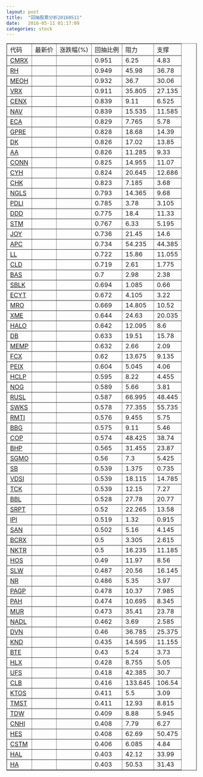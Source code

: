```yaml
---
layout: post
title:  "回抽股票分析20160511"
date:   2016-05-11 01:17:09
categories: stock
---
```

<script type="text/javascript">
var stockList = []
stockList.push('gb_cmrx');
stockList.push('gb_rh');
stockList.push('gb_meoh');
stockList.push('gb_vrx');
stockList.push('gb_cenx');
stockList.push('gb_nav');
stockList.push('gb_eca');
stockList.push('gb_gpre');
stockList.push('gb_dk');
stockList.push('gb_aa');
stockList.push('gb_conn');
stockList.push('gb_cyh');
stockList.push('gb_chk');
stockList.push('gb_ngls');
stockList.push('gb_pdli');
stockList.push('gb_ddd');
stockList.push('gb_stm');
stockList.push('gb_joy');
stockList.push('gb_apc');
stockList.push('gb_ll');
stockList.push('gb_cld');
stockList.push('gb_bas');
stockList.push('gb_sblk');
stockList.push('gb_ecyt');
stockList.push('gb_mro');
stockList.push('gb_xme');
stockList.push('gb_halo');
stockList.push('gb_db');
stockList.push('gb_memp');
stockList.push('gb_fcx');
stockList.push('gb_peix');
stockList.push('gb_hclp');
stockList.push('gb_nog');
stockList.push('gb_rusl');
stockList.push('gb_swks');
stockList.push('gb_rmti');
stockList.push('gb_bbg');
stockList.push('gb_cop');
stockList.push('gb_bhp');
stockList.push('gb_sgmo');
stockList.push('gb_sb');
stockList.push('gb_vdsi');
stockList.push('gb_tck');
stockList.push('gb_bbl');
stockList.push('gb_srpt');
stockList.push('gb_ipi');
stockList.push('gb_san');
stockList.push('gb_bcrx');
stockList.push('gb_nktr');
stockList.push('gb_hos');
stockList.push('gb_slw');
stockList.push('gb_nr');
stockList.push('gb_pagp');
stockList.push('gb_pah');
stockList.push('gb_mur');
stockList.push('gb_nadl');
stockList.push('gb_dvn');
stockList.push('gb_knd');
stockList.push('gb_bte');
stockList.push('gb_hlx');
stockList.push('gb_ufs');
stockList.push('gb_clb');
stockList.push('gb_ktos');
stockList.push('gb_tmst');
stockList.push('gb_tdw');
stockList.push('gb_cnhi');
stockList.push('gb_hes');
stockList.push('gb_cstm');
stockList.push('gb_hal');
stockList.push('gb_ha');
</script>
<table border="1">
 <tr>
 <td>代码</td>
 <td>最新价</td>
 <td>涨跌幅(%)</td>
 <td>回抽比例</td>
 <td>阻力</td>
 <td>支撑</td>
</tr>
  <tr id="cmrx">
  <td><a href="http://stock.finance.sina.com.cn/usstock/quotes/CMRX.html" target="_blank">CMRX</a></td><td></td><td></td><td>0.951</td><td>6.25</td><td>4.83</td></tr>
  <tr id="rh">
  <td><a href="http://stock.finance.sina.com.cn/usstock/quotes/RH.html" target="_blank">RH</a></td><td></td><td></td><td>0.949</td><td>45.98</td><td>36.78</td></tr>
  <tr id="meoh">
  <td><a href="http://stock.finance.sina.com.cn/usstock/quotes/MEOH.html" target="_blank">MEOH</a></td><td></td><td></td><td>0.932</td><td>36.7</td><td>30.06</td></tr>
  <tr id="vrx">
  <td><a href="http://stock.finance.sina.com.cn/usstock/quotes/VRX.html" target="_blank">VRX</a></td><td></td><td></td><td>0.911</td><td>35.805</td><td>27.135</td></tr>
  <tr id="cenx">
  <td><a href="http://stock.finance.sina.com.cn/usstock/quotes/CENX.html" target="_blank">CENX</a></td><td></td><td></td><td>0.839</td><td>9.11</td><td>6.525</td></tr>
  <tr id="nav">
  <td><a href="http://stock.finance.sina.com.cn/usstock/quotes/NAV.html" target="_blank">NAV</a></td><td></td><td></td><td>0.839</td><td>15.535</td><td>11.585</td></tr>
  <tr id="eca">
  <td><a href="http://stock.finance.sina.com.cn/usstock/quotes/ECA.html" target="_blank">ECA</a></td><td></td><td></td><td>0.829</td><td>7.765</td><td>5.78</td></tr>
  <tr id="gpre">
  <td><a href="http://stock.finance.sina.com.cn/usstock/quotes/GPRE.html" target="_blank">GPRE</a></td><td></td><td></td><td>0.828</td><td>18.68</td><td>14.39</td></tr>
  <tr id="dk">
  <td><a href="http://stock.finance.sina.com.cn/usstock/quotes/DK.html" target="_blank">DK</a></td><td></td><td></td><td>0.826</td><td>17.02</td><td>13.85</td></tr>
  <tr id="aa">
  <td><a href="http://stock.finance.sina.com.cn/usstock/quotes/AA.html" target="_blank">AA</a></td><td></td><td></td><td>0.826</td><td>11.285</td><td>9.33</td></tr>
  <tr id="conn">
  <td><a href="http://stock.finance.sina.com.cn/usstock/quotes/CONN.html" target="_blank">CONN</a></td><td></td><td></td><td>0.825</td><td>14.955</td><td>11.07</td></tr>
  <tr id="cyh">
  <td><a href="http://stock.finance.sina.com.cn/usstock/quotes/CYH.html" target="_blank">CYH</a></td><td></td><td></td><td>0.824</td><td>20.645</td><td>12.686</td></tr>
  <tr id="chk">
  <td><a href="http://stock.finance.sina.com.cn/usstock/quotes/CHK.html" target="_blank">CHK</a></td><td></td><td></td><td>0.823</td><td>7.185</td><td>3.68</td></tr>
  <tr id="ngls">
  <td><a href="http://stock.finance.sina.com.cn/usstock/quotes/NGLS.html" target="_blank">NGLS</a></td><td></td><td></td><td>0.793</td><td>14.365</td><td>9.68</td></tr>
  <tr id="pdli">
  <td><a href="http://stock.finance.sina.com.cn/usstock/quotes/PDLI.html" target="_blank">PDLI</a></td><td></td><td></td><td>0.785</td><td>3.78</td><td>3.105</td></tr>
  <tr id="ddd">
  <td><a href="http://stock.finance.sina.com.cn/usstock/quotes/DDD.html" target="_blank">DDD</a></td><td></td><td></td><td>0.775</td><td>18.4</td><td>11.33</td></tr>
  <tr id="stm">
  <td><a href="http://stock.finance.sina.com.cn/usstock/quotes/STM.html" target="_blank">STM</a></td><td></td><td></td><td>0.767</td><td>6.33</td><td>5.195</td></tr>
  <tr id="joy">
  <td><a href="http://stock.finance.sina.com.cn/usstock/quotes/JOY.html" target="_blank">JOY</a></td><td></td><td></td><td>0.736</td><td>21.45</td><td>14.6</td></tr>
  <tr id="apc">
  <td><a href="http://stock.finance.sina.com.cn/usstock/quotes/APC.html" target="_blank">APC</a></td><td></td><td></td><td>0.734</td><td>54.235</td><td>44.385</td></tr>
  <tr id="ll">
  <td><a href="http://stock.finance.sina.com.cn/usstock/quotes/LL.html" target="_blank">LL</a></td><td></td><td></td><td>0.722</td><td>15.86</td><td>11.055</td></tr>
  <tr id="cld">
  <td><a href="http://stock.finance.sina.com.cn/usstock/quotes/CLD.html" target="_blank">CLD</a></td><td></td><td></td><td>0.719</td><td>2.61</td><td>1.775</td></tr>
  <tr id="bas">
  <td><a href="http://stock.finance.sina.com.cn/usstock/quotes/BAS.html" target="_blank">BAS</a></td><td></td><td></td><td>0.7</td><td>2.98</td><td>2.38</td></tr>
  <tr id="sblk">
  <td><a href="http://stock.finance.sina.com.cn/usstock/quotes/SBLK.html" target="_blank">SBLK</a></td><td></td><td></td><td>0.694</td><td>1.085</td><td>0.66</td></tr>
  <tr id="ecyt">
  <td><a href="http://stock.finance.sina.com.cn/usstock/quotes/ECYT.html" target="_blank">ECYT</a></td><td></td><td></td><td>0.672</td><td>4.105</td><td>3.22</td></tr>
  <tr id="mro">
  <td><a href="http://stock.finance.sina.com.cn/usstock/quotes/MRO.html" target="_blank">MRO</a></td><td></td><td></td><td>0.669</td><td>14.805</td><td>10.52</td></tr>
  <tr id="xme">
  <td><a href="http://stock.finance.sina.com.cn/usstock/quotes/XME.html" target="_blank">XME</a></td><td></td><td></td><td>0.644</td><td>24.63</td><td>20.035</td></tr>
  <tr id="halo">
  <td><a href="http://stock.finance.sina.com.cn/usstock/quotes/HALO.html" target="_blank">HALO</a></td><td></td><td></td><td>0.642</td><td>12.095</td><td>8.6</td></tr>
  <tr id="db">
  <td><a href="http://stock.finance.sina.com.cn/usstock/quotes/DB.html" target="_blank">DB</a></td><td></td><td></td><td>0.633</td><td>19.51</td><td>15.78</td></tr>
  <tr id="memp">
  <td><a href="http://stock.finance.sina.com.cn/usstock/quotes/MEMP.html" target="_blank">MEMP</a></td><td></td><td></td><td>0.632</td><td>2.66</td><td>2.09</td></tr>
  <tr id="fcx">
  <td><a href="http://stock.finance.sina.com.cn/usstock/quotes/FCX.html" target="_blank">FCX</a></td><td></td><td></td><td>0.62</td><td>13.675</td><td>9.135</td></tr>
  <tr id="peix">
  <td><a href="http://stock.finance.sina.com.cn/usstock/quotes/PEIX.html" target="_blank">PEIX</a></td><td></td><td></td><td>0.604</td><td>5.045</td><td>4.06</td></tr>
  <tr id="hclp">
  <td><a href="http://stock.finance.sina.com.cn/usstock/quotes/HCLP.html" target="_blank">HCLP</a></td><td></td><td></td><td>0.595</td><td>8.22</td><td>4.455</td></tr>
  <tr id="nog">
  <td><a href="http://stock.finance.sina.com.cn/usstock/quotes/NOG.html" target="_blank">NOG</a></td><td></td><td></td><td>0.589</td><td>5.66</td><td>3.81</td></tr>
  <tr id="rusl">
  <td><a href="http://stock.finance.sina.com.cn/usstock/quotes/RUSL.html" target="_blank">RUSL</a></td><td></td><td></td><td>0.587</td><td>66.995</td><td>48.445</td></tr>
  <tr id="swks">
  <td><a href="http://stock.finance.sina.com.cn/usstock/quotes/SWKS.html" target="_blank">SWKS</a></td><td></td><td></td><td>0.578</td><td>77.355</td><td>55.735</td></tr>
  <tr id="rmti">
  <td><a href="http://stock.finance.sina.com.cn/usstock/quotes/RMTI.html" target="_blank">RMTI</a></td><td></td><td></td><td>0.576</td><td>9.455</td><td>5.75</td></tr>
  <tr id="bbg">
  <td><a href="http://stock.finance.sina.com.cn/usstock/quotes/BBG.html" target="_blank">BBG</a></td><td></td><td></td><td>0.575</td><td>9.11</td><td>5.46</td></tr>
  <tr id="cop">
  <td><a href="http://stock.finance.sina.com.cn/usstock/quotes/COP.html" target="_blank">COP</a></td><td></td><td></td><td>0.574</td><td>48.425</td><td>38.74</td></tr>
  <tr id="bhp">
  <td><a href="http://stock.finance.sina.com.cn/usstock/quotes/BHP.html" target="_blank">BHP</a></td><td></td><td></td><td>0.565</td><td>31.455</td><td>23.87</td></tr>
  <tr id="sgmo">
  <td><a href="http://stock.finance.sina.com.cn/usstock/quotes/SGMO.html" target="_blank">SGMO</a></td><td></td><td></td><td>0.56</td><td>7.3</td><td>5.425</td></tr>
  <tr id="sb">
  <td><a href="http://stock.finance.sina.com.cn/usstock/quotes/SB.html" target="_blank">SB</a></td><td></td><td></td><td>0.539</td><td>1.375</td><td>0.735</td></tr>
  <tr id="vdsi">
  <td><a href="http://stock.finance.sina.com.cn/usstock/quotes/VDSI.html" target="_blank">VDSI</a></td><td></td><td></td><td>0.539</td><td>18.115</td><td>14.785</td></tr>
  <tr id="tck">
  <td><a href="http://stock.finance.sina.com.cn/usstock/quotes/TCK.html" target="_blank">TCK</a></td><td></td><td></td><td>0.539</td><td>12.15</td><td>7.27</td></tr>
  <tr id="bbl">
  <td><a href="http://stock.finance.sina.com.cn/usstock/quotes/BBL.html" target="_blank">BBL</a></td><td></td><td></td><td>0.528</td><td>27.78</td><td>20.77</td></tr>
  <tr id="srpt">
  <td><a href="http://stock.finance.sina.com.cn/usstock/quotes/SRPT.html" target="_blank">SRPT</a></td><td></td><td></td><td>0.52</td><td>22.265</td><td>13.58</td></tr>
  <tr id="ipi">
  <td><a href="http://stock.finance.sina.com.cn/usstock/quotes/IPI.html" target="_blank">IPI</a></td><td></td><td></td><td>0.519</td><td>1.32</td><td>0.915</td></tr>
  <tr id="san">
  <td><a href="http://stock.finance.sina.com.cn/usstock/quotes/SAN.html" target="_blank">SAN</a></td><td></td><td></td><td>0.502</td><td>5.16</td><td>4.145</td></tr>
  <tr id="bcrx">
  <td><a href="http://stock.finance.sina.com.cn/usstock/quotes/BCRX.html" target="_blank">BCRX</a></td><td></td><td></td><td>0.5</td><td>3.305</td><td>2.615</td></tr>
  <tr id="nktr">
  <td><a href="http://stock.finance.sina.com.cn/usstock/quotes/NKTR.html" target="_blank">NKTR</a></td><td></td><td></td><td>0.5</td><td>16.235</td><td>11.185</td></tr>
  <tr id="hos">
  <td><a href="http://stock.finance.sina.com.cn/usstock/quotes/HOS.html" target="_blank">HOS</a></td><td></td><td></td><td>0.49</td><td>11.97</td><td>8.56</td></tr>
  <tr id="slw">
  <td><a href="http://stock.finance.sina.com.cn/usstock/quotes/SLW.html" target="_blank">SLW</a></td><td></td><td></td><td>0.487</td><td>20.56</td><td>16.145</td></tr>
  <tr id="nr">
  <td><a href="http://stock.finance.sina.com.cn/usstock/quotes/NR.html" target="_blank">NR</a></td><td></td><td></td><td>0.486</td><td>5.35</td><td>3.97</td></tr>
  <tr id="pagp">
  <td><a href="http://stock.finance.sina.com.cn/usstock/quotes/PAGP.html" target="_blank">PAGP</a></td><td></td><td></td><td>0.478</td><td>10.37</td><td>7.985</td></tr>
  <tr id="pah">
  <td><a href="http://stock.finance.sina.com.cn/usstock/quotes/PAH.html" target="_blank">PAH</a></td><td></td><td></td><td>0.474</td><td>10.695</td><td>8.345</td></tr>
  <tr id="mur">
  <td><a href="http://stock.finance.sina.com.cn/usstock/quotes/MUR.html" target="_blank">MUR</a></td><td></td><td></td><td>0.473</td><td>35.41</td><td>23.78</td></tr>
  <tr id="nadl">
  <td><a href="http://stock.finance.sina.com.cn/usstock/quotes/NADL.html" target="_blank">NADL</a></td><td></td><td></td><td>0.462</td><td>3.69</td><td>2.585</td></tr>
  <tr id="dvn">
  <td><a href="http://stock.finance.sina.com.cn/usstock/quotes/DVN.html" target="_blank">DVN</a></td><td></td><td></td><td>0.46</td><td>36.785</td><td>25.375</td></tr>
  <tr id="knd">
  <td><a href="http://stock.finance.sina.com.cn/usstock/quotes/KND.html" target="_blank">KND</a></td><td></td><td></td><td>0.435</td><td>14.595</td><td>11.155</td></tr>
  <tr id="bte">
  <td><a href="http://stock.finance.sina.com.cn/usstock/quotes/BTE.html" target="_blank">BTE</a></td><td></td><td></td><td>0.43</td><td>5.24</td><td>3.73</td></tr>
  <tr id="hlx">
  <td><a href="http://stock.finance.sina.com.cn/usstock/quotes/HLX.html" target="_blank">HLX</a></td><td></td><td></td><td>0.428</td><td>8.755</td><td>5.05</td></tr>
  <tr id="ufs">
  <td><a href="http://stock.finance.sina.com.cn/usstock/quotes/UFS.html" target="_blank">UFS</a></td><td></td><td></td><td>0.418</td><td>42.385</td><td>30.7</td></tr>
  <tr id="clb">
  <td><a href="http://stock.finance.sina.com.cn/usstock/quotes/CLB.html" target="_blank">CLB</a></td><td></td><td></td><td>0.416</td><td>133.645</td><td>106.54</td></tr>
  <tr id="ktos">
  <td><a href="http://stock.finance.sina.com.cn/usstock/quotes/KTOS.html" target="_blank">KTOS</a></td><td></td><td></td><td>0.411</td><td>5.5</td><td>3.09</td></tr>
  <tr id="tmst">
  <td><a href="http://stock.finance.sina.com.cn/usstock/quotes/TMST.html" target="_blank">TMST</a></td><td></td><td></td><td>0.411</td><td>12.93</td><td>8.815</td></tr>
  <tr id="tdw">
  <td><a href="http://stock.finance.sina.com.cn/usstock/quotes/TDW.html" target="_blank">TDW</a></td><td></td><td></td><td>0.409</td><td>8.88</td><td>5.945</td></tr>
  <tr id="cnhi">
  <td><a href="http://stock.finance.sina.com.cn/usstock/quotes/CNHI.html" target="_blank">CNHI</a></td><td></td><td></td><td>0.408</td><td>7.79</td><td>6.27</td></tr>
  <tr id="hes">
  <td><a href="http://stock.finance.sina.com.cn/usstock/quotes/HES.html" target="_blank">HES</a></td><td></td><td></td><td>0.408</td><td>62.69</td><td>50.475</td></tr>
  <tr id="cstm">
  <td><a href="http://stock.finance.sina.com.cn/usstock/quotes/CSTM.html" target="_blank">CSTM</a></td><td></td><td></td><td>0.406</td><td>6.085</td><td>4.84</td></tr>
  <tr id="hal">
  <td><a href="http://stock.finance.sina.com.cn/usstock/quotes/HAL.html" target="_blank">HAL</a></td><td></td><td></td><td>0.403</td><td>42.12</td><td>33.99</td></tr>
  <tr id="ha">
  <td><a href="http://stock.finance.sina.com.cn/usstock/quotes/HA.html" target="_blank">HA</a></td><td></td><td></td><td>0.403</td><td>50.53</td><td>31.43</td></tr>
</table>
